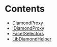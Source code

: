 

# Contents
- [DiamondProxy](DiamondProxy.sol/contract.DiamondProxy.md)
- [IDiamondProxy](IDiamondProxy.sol/interface.IDiamondProxy.md)
- [FacetSelectors](LibDiamondHelper.sol/struct.FacetSelectors.md)
- [LibDiamondHelper](LibDiamondHelper.sol/library.LibDiamondHelper.md)
